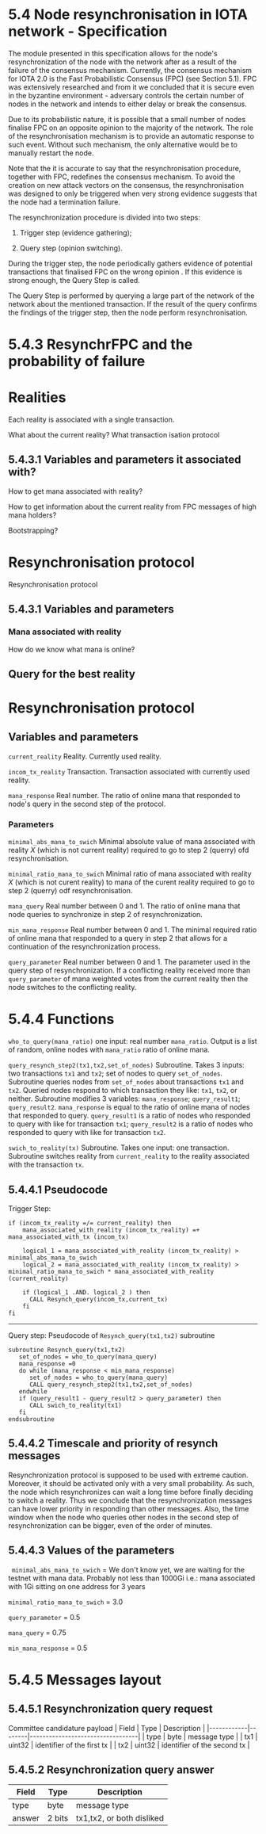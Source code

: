 


# 5.4 Node resynchronisation in IOTA network - Specification 




The module presented in this specification allows for the node's resynchronization of the node with the network after as a result of the failure of the consensus mechanism.  Currently, the consensus mechanism for IOTA 2.0 is the Fast Probabilistic Consensus (FPC) (see Section 5.1). FPC was extensively researched and from it we concluded that it is secure even in the byzantine  environment - adversary controls the certain number of nodes in the network and intends to either delay or break the consensus. 


Due to its probabilistic nature, it is possible that a small number of nodes finalise FPC on an opposite opinion to the majority of the network. The role of the resynchronisation mechanism is to provide an automatic response to such event. Without such mechanism, the only alternative would be to manually restart the node. 


Note that the it is accurate to say that the resynchronisation procedure, together with FPC, redefines the consensus mechanism. To avoid the creation on new attack vectors on the consensus, the resynchronisation was designed to only be triggered when very strong evidence suggests that the node had a termination failure. 



The resynchronization procedure is divided into two steps:

1. Trigger step (evidence gathering);

2. Query step (opinion switching).



During the trigger step, the node periodically gathers evidence of potential transactions that finalised FPC on the wrong opinion . If this evidence is strong enough, the Query Step is called.

The Query Step is performed by querying a large part of the network of the network about the mentioned transaction. If the result of the query confirms the findings of the trigger step, then the node perform resynchronisation. 





# 5.4.3 ResynchrFPC and the probability of failure

# Realities 

Each reality is associated with a single transaction. 

What about the current reality? What transaction isation protocol

## 5.4.3.1 Variables and parameters  it associated with?

How to get mana associated with reality?

How to get information about the current reality from FPC messages of high mana holders? 

Bootstrapping? 



# Resynchronisation protocol

Resynchronisation protocol

## 5.4.3.1 Variables and parameters 

### Mana associated with reality

How do we know what mana is online?

## Query for the best reality 


# Resynchronisation protocol

## Variables and parameters 






`current_reality` Reality. Currently used reality.



`incom_tx_reality` Transaction. Transaction associated with currently used reality. 



`mana_response` Real number. The ratio of online mana that responded to node's query in the second step of the protocol. 



### Parameters 







`minimal_abs_mana_to_swich` Minimal absolute value of mana associated with reality $X$ (which is not current reality) required to go to step 2 (querry) ofd resynchronisation. 


`minimal_ratio_mana_to_swich` Minimal ratio of mana associated with reality $X$ (which is not curent reality) to mana of the curent reality required to go to step 2 (querry) odf resynchronisation. 


`mana_query`  Real number between 0 and 1. The ratio of online mana that node queries to synchronize in step 2 of resynchronization.



`min_mana_response` Real number between 0 and 1. The minimal required ratio of online mana that responded to a query in step 2 that allows for a continuation of the resynchronization process.



`query_parameter` Real number between 0 and 1. The parameter used in the query step of resynchronization. If a conflicting reality received more than `query_parameter` of mana weighted votes from the current reality then the node switches to the conflicting reality. 




# 5.4.4 Functions



`who_to_query(mana_ratio)`  one input: real number `mana_ratio`. Output is a list of random, online nodes with `mana_ratio` ratio of online mana.


`query_resynch_step2(tx1,tx2,set_of_nodes)` Subroutine. Takes 3 inputs: two transactions `tx1` and `tx2`; set of nodes to query `set_of_nodes`. Subroutine queries nodes from `set_of_nodes` about transactions `tx1` and `tx2`. Queried nodes respond to which transaction they like: `tx1`, `tx2`, or neither. Subroutine modifies 3 variables: `mana_response`; `query_result1`; `query_result2`. `mana_response` is equal to the ratio of online mana of nodes that responded to query. `query_result1` is a ratio of nodes who responded to query with like for transaction `tx1`; `query_result2` is a ratio of nodes who responded to query with like for transaction `tx2`.


 `swich_to_reality(tx)` Subroutine. Takes one input: one transaction. Subroutine switches reality from `current_reality` to the reality associated with the transaction `tx`. 





## 5.4.4.1 Pseudocode

Trigger Step:
```
if (incom_tx_reality =/= current_reality) then
    mana_associated_with_reality (incom_tx_reality) =+ mana_associated_with_tx (incom_tx)
    
    logical_1 = mana_associated_with_reality (incom_tx_reality) >  minimal_abs_mana_to_swich
    logical_2 = mana_associated_with_reality (incom_tx_reality) >  minimal_ratio_mana_to_swich * mana_associated_with_reality (current_reality) 
   
    if (logical_1 .AND. logical_2 ) then
      CALL Resynch_query(incom_tx,current_tx)
    fi   
fi
```
<!--- 
if (local_time mod timestep) then
    for con_real in conflicting_realities
        tx1 = reality_identifier(con_real) 
        tx2 = reality_identifier(curent_reality)
        t_0 = max(timestamp(tx1),timestamp(tx2))
        if (issued_mana(con_real,t_0,local_time) -issued_mana(curent_reality,t_0,local_time) > trigger_parameter) then 
           CALL Resynch_query(tx1,tx2)
        fi
     endfor
fi
-->


--------------------------------
Query step: 
Pseudocode of `Resynch_query(tx1,tx2)` subroutine

```
subroutine Resynch_query(tx1,tx2) 
   set_of_nodes = who_to_query(mana_query)
   mana_response =0
   do while (mana_response < min_mana_response)
      set_of_nodes = who_to_query(mana_query)
      CALL query_resynch_step2(tx1,tx2,set_of_nodes)
   endwhile
   if (query_result1 - query_result2 > query_parameter) then
      CALL swich_to_reality(tx1)
   fi
endsubroutine   
```

## 5.4.4.2 Timescale and priority of resynch messages

Resynchronization protocol is supposed to be used with extreme caution. Moreover, it should be activated only with a very small probability. As such, the node which resynchronizes can wait a long time before finally deciding to switch a reality. Thus we conclude that the resynchronization messages can have lower priority in responding than other messages. Also, the time window when the node who queries other nodes in the second step of resynchronization can be bigger, even of the order of minutes. 





## 5.4.4.3 Values of the parameters

` minimal_abs_mana_to_swich` = We don't know yet, we are waiting for the testnet with mana data. Probably not less than 1000Gi i.e.: mana associated with 1Gi sitting on one address for 3 years

`minimal_ratio_mana_to_swich` = 3.0


`query_parameter` = 0.5

`mana_query` = 0.75 

`min_mana_response` = 0.5





# 5.4.5 Messages layout




## 5.4.5.1 Resynchronization query request

Committee candidature payload
| Field      | Type   | Description                      |
|------------|--------|----------------------------------|
| type       | byte   | message type                     |
| tx1        | uint32 | identifier of the first tx       |
| tx2        | uint32 | identifier of the second tx      |



## 5.4.5.2 Resynchronization query answer


| Field      | Type          | Description                      |
|------------|---------------|----------------------------------|
| type       | byte          | message type                     |
| answer     | 2 bits        | tx1,tx2, or both disliked        |



<!--stackedit_data:
eyJkaXNjdXNzaW9ucyI6eyJVNHJMbzBKa2owc3NTOTE0Ijp7In
RleHQiOiJFYWNoIHJlYWxpdHkgaXMgYXNzb2NpYXRlZCB3aXRo
IGEgc2luZ2xlIHRyYW5zYWN0aW9uLiBcblxuV2hhdCBhYm91dC
B0aGUgY3VycmVudOKApiIsInN0YXJ0IjoyODI4LCJlbmQiOjMx
MDV9LCJYWk9Qa041VWhnbU1wR3V4Ijp7InRleHQiOiJgaW5jb2
1fdHhfcmVhbGl0eWAgVHJhbnNhY3Rpb24uIFRyYW5zYWN0aW9u
IGFzc29jaWF0ZWQgd2l0aCBjdXJyZW50bHkgdXNlZCByZWFs4o
CmIiwic3RhcnQiOjMzMzIsImVuZCI6MzQxNX0sInFZQXdtTWUx
ZlNpbmh6ZE0iOnsidGV4dCI6Im1lc3NhZ2UgdHlwZSAgICAgIC
AgICAgICAgICAgICAgIHxcbnwiLCJzdGFydCI6Nzc4NywiZW5k
Ijo3Nzg3fSwiYjZ1WHFrdEtVSUc0c1JEdCI6eyJ0ZXh0IjoiaX
NhdGlvbiBwIiwic3RhcnQiOjE5NjgsImVuZCI6MTk3N30sIkxM
YjRKZjFmU2xyY2lGM3IiOnsidGV4dCI6IkNvbW1pdHRlZSBjYW
5kaWRhdHVyZSBwYXlsb2FkIiwic3RhcnQiOjcxNTEsImVuZCI6
NzE4MH19LCJjb21tZW50cyI6eyJhYTdMNHUzd1pLMDdXeE9CIj
p7ImRpc2N1c3Npb25JZCI6IlU0ckxvMEprajBzc1M5MTQiLCJz
dWIiOiJnaDo1MDY2MTg0NCIsInRleHQiOiJXaGF0IGlzIHRoZS
ByZWFsdGlvbnNoaXAgYmV0d2VlbiB0aGVzZSBxdWVzdGlvbnMg
YW5kIHRoZSBzcGVjPyIsImNyZWF0ZWQiOjE1OTYwOTQ2ODEzND
B9LCJya0swc0pBalppbGtxR0RRIjp7ImRpc2N1c3Npb25JZCI6
IlhaT1BrTjVVaGdtTXBHdXgiLCJzdWIiOiJnaDo1MDY2MTg0NC
IsInRleHQiOiJJIGRvbnQgdW5kZXJzdGFuZCB0aGlzIiwiY3Jl
YXRlZCI6MTU5NjA5NDg0NTg1Mn0sIjB6ejNHSGRNYlhWZ1hiRk
QiOnsiZGlzY3Vzc2lvbklkIjoicVlBd21NZTFmU2luaHpkTSIs
InN1YiI6ImdoOjUwNjYxODQ0IiwidGV4dCI6Ik9iamVjdCB0eX
BlIiwiY3JlYXRlZCI6MTU5NjA5NDkzMTExM30sIlVlMWNlVkdM
ZjRZa0JHRmYiOnsiZGlzY3Vzc2lvbklkIjoiYjZ1WHFrdEtVSU
c0c1JEdCIsInN1YiI6ImdoOjY4MjUwMzUwIiwidGV4dCI6Ij8i
LCJjcmVhdGVkIjoxNTk3ODAyNDU1NzA5fSwid2o4dVl4dzZEd1
Z2a0lUNyI6eyJkaXNjdXNzaW9uSWQiOiJMTGI0SmYxZlNscmNp
RjNyIiwic3ViIjoiZ2g6NjgyNTAzNTAiLCJ0ZXh0IjoiPyIsIm
NyZWF0ZWQiOjE1OTc4MDI3OTM3Njh9fSwiaGlzdG9yeSI6Wy0x
Nzc0NDIzNDI0LC00Mzk3MDM1NzAsODQ0OTg4OTc3LDY3NDQ1Mj
E2NSwtNDg5NDI5MzA3LC0xNzY0NjEyMDk3LC0xNzAwNjk1NjQ5
LDEyNDE2OTgwOTYsLTE3Njg0ODAyNjIsLTMxNTA0MDU0MCwtOT
M1MzE0NTIxLDE4MTcxMzU1NTQsLTY5MDU1NjkyNCwtMTU5ODcz
OTk5LC03MDAzMjMzNjZdfQ==
-->